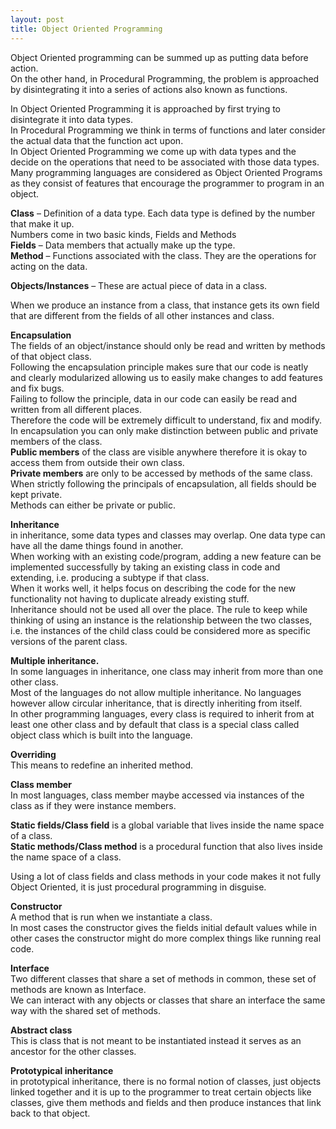```yaml
---
layout: post
title: Object Oriented Programming 
---
```

Object Oriented programming can be summed up as putting data before action.<br />
On the other hand, in Procedural Programming, the problem is approached by disintegrating it into a series of actions also known as functions.<br />

In Object Oriented Programming it is approached by first trying to disintegrate it into data types. <br />
In Procedural Programming we think in terms of functions and later consider the actual data that the function act upon.<br />
In Object Oriented Programming we come up with data types and the decide on the operations that need to be associated with those data types. <br />
Many programming languages are considered as Object Oriented Programs as they consist of features that encourage the programmer to program in an object.<br />

**Class** – Definition of a data type. Each data type is defined by the number that make it up. <br />
Numbers come in two basic kinds, Fields and Methods<br />
**Fields** – Data members that actually make up the type.<br />
**Method** – Functions associated with the class. They are the operations for acting on the data.<br />

**Objects/Instances** – These are actual piece of data in a class. <br />

When we produce an instance from a class, that instance gets its own field that are different from the fields of all other instances and class.<br />

**Encapsulation**<br /> 
The fields of an object/instance should only be read and written by methods of that object class.<br />
Following the encapsulation principle makes sure that our code is neatly and clearly modularized allowing us to easily make changes to add features and fix bugs.<br />
Failing to follow the principle, data in our code can easily be read and written from all different places. <br />Therefore the code will be extremely difficult to understand, fix and modify.<br /> 
In encapsulation you can only make distinction between public and private members of the class.<br />
**Public members** of the class are visible anywhere therefore it is okay to access them from outside their own class.<br />
**Private members** are only to be accessed by methods of the same class.<br />
When strictly following the principals of encapsulation, all fields should be kept private.<br />
Methods can either be private or public.<br />

**Inheritance**<br />
in inheritance, some data types and classes may overlap. One data type can have all the dame things found in another.<br />
When working with an existing code/program, adding a new feature can be implemented successfully by taking an existing class in code and extending, i.e. producing a subtype if that class.<br />
When it works well, it helps focus on describing the code for the new functionality not having to duplicate already existing stuff. <br />
Inheritance should not be used all over the place. 
The rule to keep while thinking of using an instance is the relationship between the two classes, i.e. the  instances of the child class could be considered more as specific versions of the parent class.<br />

**Multiple inheritance.**<br />
In some languages in inheritance, one class may inherit from more than one other class.<br />
Most of the languages do not allow multiple inheritance.
No languages however allow circular inheritance, that is directly inheriting from itself. <br />
In other programming languages, every class is required to inherit from at least one other class and by default that class is a special class called object class which is built into the language.<br />

**Overriding** <br />
This means to redefine an inherited method. <br />

**Class member**<br />
In most languages, class member maybe accessed via instances of the class as if they were instance members.<br />

**Static fields/Class field** is a global variable that lives inside the name space of a class.<br />
**Static methods/Class method** is a procedural function that also lives inside the name space of a class.<br /> 

Using a lot of class fields and class methods in your code makes it not fully Object Oriented, it is just procedural programming in disguise.<br />

**Constructor**<br />
A method that is run when we instantiate a class.<br />
In most cases the constructor gives the fields initial default values while in other cases the constructor might do more complex things like running real code.<br />

**Interface**<br />
Two different classes that share a set of methods in common, these set of methods are known as Interface.<br />
We can interact with any objects or classes that share an interface the same way with the shared set of methods.<br /> 

**Abstract class**<br />
This is class that is not meant to be instantiated instead it serves as an ancestor for the other classes.<br />

**Prototypical inheritance**<br />
in prototypical inheritance, there is no formal notion of classes, just objects linked together and it is up to the programmer to treat certain objects like classes, give them methods and fields and then produce instances that link back to that object.  <br />
